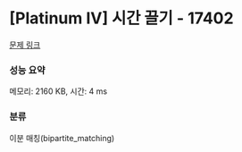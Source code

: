 # [Platinum IV] 시간 끌기 - 17402 

[문제 링크](https://www.acmicpc.net/problem/17402) 

### 성능 요약

메모리: 2160 KB, 시간: 4 ms

### 분류

이분 매칭(bipartite_matching)

